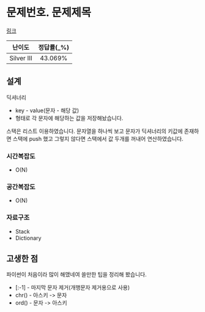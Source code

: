 # 문제번호. 문제제목

[링크](https://www.acmicpc.net/problem/1935)

|   난이도   | 정답률(\_%) |
| :--------: | :---------: |
| Silver III |   43.069%   |

## 설계

딕셔너리

- key - value(문자 - 해당 값)
- 형태로 각 문자에 해당하는 값을 저장해놨습니다.

스택은 리스트 이용하였습니다.
문자열을 하나씩 보고 문자가 딕셔너리의 키값에 존재하면 스택에 push 했고 그렇지 않다면 스택에서 값 두개를 꺼내어 연산하였습니다.

### 시간복잡도

- O(N)

### 공간복잡도

- O(N)

### 자료구조

- Stack
- Dictionary

## 고생한 점

파이썬이 처음이라 많이 해맸네여 쓸만한 팁을 정리해 봤습니다.

- [:-1] - 마지막 문자 제거(개행문자 제거용으로 사용)
- chr() - 아스키 -> 문자
- ord() - 문자 -> 아스키

